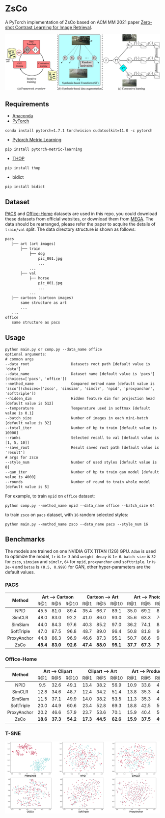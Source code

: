 # ZsCo

A PyTorch implementation of ZsCo based on ACM MM 2021 paper [Zero-shot Contrast Learning for Image Retrieval]().

![Network Architecture](result/structure.jpg)

## Requirements

- [Anaconda](https://www.anaconda.com/download/)
- [PyTorch](https://pytorch.org)

```
conda install pytorch=1.7.1 torchvision cudatoolkit=11.0 -c pytorch
```

- [Pytorch Metric Learning](https://kevinmusgrave.github.io/pytorch-metric-learning/)

```
pip install pytorch-metric-learning
```

- [THOP](https://github.com/Lyken17/pytorch-OpCounter)

```
pip install thop
```

- bidict

```
pip install bidict
```

## Dataset

[PACS](https://domaingeneralization.github.io) and [Office-Home](https://www.hemanthdv.org/officeHomeDataset.html)
datasets are used in this repo, you could download these datasets from official websites, or download them from
[MEGA](https://mega.nz/folder/M8RFgCzL#nLK35A45QVLCTFqqRzc3vQ). The data should be rearranged, please refer the paper to
acquire the details of `train/val` split. The data directory structure is shown as follows:

 ```
pacs
    ├── art (art images)
        ├── train
            ├── dog
                pic_001.jpg
                ...    
            ...  
        ├── val
            ├── horse
                pic_001.jpg
                ...    
            ...  
    ├── cartoon (cartoon images)
        same structure as art
        ...   
    ...        
office
    same structure as pacs
```

## Usage

```
python main.py or comp.py --data_name office
optional arguments:
# common args
--data_root                   Datasets root path [default value is 'data']
--data_name                   Dataset name [default value is 'pacs'](choices=['pacs', 'office'])
--method_name                 Compared method name [default value is 'zsco'](choices=['zsco', 'simsiam', 'simclr', 'npid', 'proxyanchor', 'softtriple'])
--hidden_dim                  Hidden feature dim for projection head [default value is 512]
--temperature                 Temperature used in softmax [default value is 0.1]
--batch_size                  Number of images in each mini-batch [default value is 32]
--total_iter                  Number of bp to train [default value is 10000]
--ranks                       Selected recall to val [default value is [1, 5, 10]]
--save_root                   Result saved root path [default value is 'result']
# args for zsco
--style_num                   Number of used styles [default value is 8]
--gan_iter                    Number of bp to train gan model [default value is 4000]
--rounds                      Number of round to train whole model [default value is 5]
```

For example, to train `npid` on `office` dataset:

```
python comp.py --method_name npid --data_name office --batch_size 64
```

to train `zsco` on `pacs` dataset, with `16` random selected styles:

```
python main.py --method_name zsco --data_name pacs --style_num 16
```

## Benchmarks

The models are trained on one NVIDIA GTX TITAN (12G) GPU. `Adam` is used to optimize the model, `lr` is `1e-3`
and `weight decay` is `1e-6`. `batch size` is `32` for `zsco`, `simsiam` and `simclr`, `64` for `npid`, `proxyanchor`
and `softtriple`. `lr` is `2e-4` and `betas` is `(0.5, 0.999)` for GAN, other hyper-parameters are the default values.

### PACS

<table>
<thead>
  <tr>
    <th rowspan="2">Method</th>
    <th colspan="3">Art --&gt; Cartoon</th>
    <th colspan="3">Cartoon --&gt; Art</th>
    <th colspan="3">Art --&gt; Photo</th>
    <th colspan="3">Photo --&gt; Art</th>
    <th colspan="3">Art --&gt; Sketch</th>
    <th colspan="3">Sketch --&gt; Art</th>
    <th colspan="3">Cartoon --&gt; Photo</th>
    <th colspan="3">Photo --&gt; Cartoon</th>
    <th colspan="3">Cartoon --&gt; Sketch</th>
    <th colspan="3">Sketch --&gt; Cartoon</th>
    <th colspan="3">Photo --&gt; Sketch</th>
    <th colspan="3">Sketch --&gt; Photo</th>    
    <th rowspan="2">Download</th>
  </tr>
  <tr>
    <td align="center">R@1</td>
    <td align="center">R@5</td>
    <td align="center">R@10</td>
    <td align="center">R@1</td>
    <td align="center">R@5</td>
    <td align="center">R@10</td>
    <td align="center">R@1</td>
    <td align="center">R@5</td>
    <td align="center">R@10</td>
    <td align="center">R@1</td>
    <td align="center">R@5</td>
    <td align="center">R@10</td>
    <td align="center">R@1</td>
    <td align="center">R@5</td>
    <td align="center">R@10</td>
    <td align="center">R@1</td>
    <td align="center">R@5</td>
    <td align="center">R@10</td>
    <td align="center">R@1</td>
    <td align="center">R@5</td>
    <td align="center">R@10</td>
    <td align="center">R@1</td>
    <td align="center">R@5</td>
    <td align="center">R@10</td>
    <td align="center">R@1</td>
    <td align="center">R@5</td>
    <td align="center">R@10</td>
    <td align="center">R@1</td>
    <td align="center">R@5</td>
    <td align="center">R@10</td>
    <td align="center">R@1</td>
    <td align="center">R@5</td>
    <td align="center">R@10</td>
    <td align="center">R@1</td>
    <td align="center">R@5</td>
    <td align="center">R@10</td>
  </tr>
</thead>
<tbody>
  <tr>
    <td align="center">NPID</td>
    <td align="center">45.5</td>
    <td align="center">81.0</td>
    <td align="center">89.4</td>
    <td align="center">35.4</td>
    <td align="center">66.7</td>
    <td align="center">89.1</td>
    <td align="center">35.0</td>
    <td align="center">69.2</td>
    <td align="center">81.7</td>
    <td align="center">38.6</td>
    <td align="center">85.0</td>
    <td align="center">95.2</td>
    <td align="center">25.7</td>
    <td align="center">42.5</td>
    <td align="center">47.4</td>
    <td align="center">79.1</td>
    <td align="center">84.8</td>
    <td align="center">84.8</td>
    <td align="center">35.0</td>
    <td align="center">71.9</td>
    <td align="center">93.4</td>
    <td align="center">45.0</td>
    <td align="center">79.5</td>
    <td align="center">87.4</td>
    <td align="center">37.2</td>
    <td align="center">50.2</td>
    <td align="center">51.8</td>
    <td align="center">44.1</td>
    <td align="center">91.6</td>
    <td align="center">92.6</td>
    <td align="center">26.2</td>
    <td align="center">39.6</td>
    <td align="center">44.7</td>
    <td align="center">58.6</td>
    <td align="center">84.8</td>
    <td align="center">97.4</td>
    <td align="center"><a href="https://pan.baidu.com/s/1PWLOBKWb8gUUibXOX9OQyA">hu2k</a></td>
  </tr>
  <tr>
    <td align="center">SimCLR</td>
    <td align="center">48.0</td>
    <td align="center">83.0</td>
    <td align="center">92.2</td>
    <td align="center">41.0</td>
    <td align="center">86.0</td>
    <td align="center">93.0</td>
    <td align="center">35.6</td>
    <td align="center">63.3</td>
    <td align="center">76.4</td>
    <td align="center">46.9</td>
    <td align="center">85.7</td>
    <td align="center">94.3</td>
    <td align="center">30.7</td>
    <td align="center">53.3</td>
    <td align="center">54.5</td>
    <td align="center">70.5</td>
    <td align="center">93.3</td>
    <td align="center">94.0</td>
    <td align="center">39.1</td>
    <td align="center">71.2</td>
    <td align="center">81.6</td>
    <td align="center">40.7</td>
    <td align="center">79.6</td>
    <td align="center">90.3</td>
    <td align="center">36.7</td>
    <td align="center">67.8</td>
    <td align="center">74.4</td>
    <td align="center">50.2</td>
    <td align="center">76.5</td>
    <td align="center">84.1</td>
    <td align="center">30.4</td>
    <td align="center">53.7</td>
    <td align="center">55.0</td>
    <td align="center">42.4</td>
    <td align="center">85.6</td>
    <td align="center">93.0</td>
    <td align="center"><a href="https://pan.baidu.com/s/1aJGLPODKE4cCHLZYDg96jA">4jvm</a></td>
  </tr>
  <tr>
    <td align="center">SimSiam</td>
    <td align="center">44.0</td>
    <td align="center">84.3</td>
    <td align="center">97.6</td>
    <td align="center">40.3</td>
    <td align="center">85.2</td>
    <td align="center">97.0</td>
    <td align="center">36.2</td>
    <td align="center">74.1</td>
    <td align="center">88.0</td>
    <td align="center">40.2</td>
    <td align="center">86.7</td>
    <td align="center">96.9</td>
    <td align="center">31.6</td>
    <td align="center">98.0</td>
    <td align="center">99.5</td>
    <td align="center">58.2</td>
    <td align="center">95.6</td>
    <td align="center">99.7</td>
    <td align="center">32.2</td>
    <td align="center">76.9</td>
    <td align="center">93.8</td>
    <td align="center">42.9</td>
    <td align="center">82.3</td>
    <td align="center">96.7</td>
    <td align="center">38.0</td>
    <td align="center">81.5</td>
    <td align="center">92.8</td>
    <td align="center">29.6</td>
    <td align="center">71.6</td>
    <td align="center">83.2</td>
    <td align="center">29.4</td>
    <td align="center">99.1</td>
    <td align="center">99.7</td>
    <td align="center">69.1</td>
    <td align="center">85.8</td>
    <td align="center">99.6</td>
    <td align="center"><a href="https://pan.baidu.com/s/1aJGLPODKE4cCHLZYDg96jA">4jvm</a></td>
  </tr>
  <tr>
    <td align="center">SoftTriple</td>
    <td align="center">47.0</td>
    <td align="center">87.5</td>
    <td align="center">96.8</td>
    <td align="center">48.7</td>
    <td align="center">89.0</td>
    <td align="center">96.4</td>
    <td align="center">50.8</td>
    <td align="center">81.8</td>
    <td align="center">90.9</td>
    <td align="center">56.5</td>
    <td align="center">90.5</td>
    <td align="center">96.7</td>
    <td align="center">42.8</td>
    <td align="center">73.0</td>
    <td align="center">89.0</td>
    <td align="center">69.5</td>
    <td align="center">95.6</td>
    <td align="center">98.8</td>
    <td align="center">48.8</td>
    <td align="center">84.5</td>
    <td align="center">92.6</td>
    <td align="center">51.5</td>
    <td align="center">87.6</td>
    <td align="center">96.2</td>
    <td align="center">49.6</td>
    <td align="center">78.2</td>
    <td align="center">91.3</td>
    <td align="center">56.4</td>
    <td align="center">90.3</td>
    <td align="center">97.7</td>
    <td align="center">53.5</td>
    <td align="center">78.4</td>
    <td align="center">91.4</td>
    <td align="center">61.2</td>
    <td align="center">93.0</td>
    <td align="center">98.7</td>
    <td align="center"><a href="https://pan.baidu.com/s/1mYIRpX4ABX9YVLs0gFJVmg">6we5</a></td>
  </tr>
  <tr>
    <td align="center">ProxyAnchor</td>
    <td align="center">44.8</td>
    <td align="center">86.3</td>
    <td align="center">96.9</td>
    <td align="center">46.6</td>
    <td align="center">87.3</td>
    <td align="center">95.1</td>
    <td align="center">50.7</td>
    <td align="center">86.6</td>
    <td align="center">94.8</td>
    <td align="center">55.7</td>
    <td align="center">90.3</td>
    <td align="center">96.2</td>
    <td align="center">43.9</td>
    <td align="center">79.5</td>
    <td align="center">90.3</td>
    <td align="center">59.2</td>
    <td align="center">95.3</td>
    <td align="center">98.8</td>
    <td align="center">44.8</td>
    <td align="center">78.6</td>
    <td align="center">88.9</td>
    <td align="center">43.7</td>
    <td align="center">85.1</td>
    <td align="center">95.8</td>
    <td align="center">46.4</td>
    <td align="center">77.4</td>
    <td align="center">86.3</td>
    <td align="center">61.5</td>
    <td align="center">92.3</td>
    <td align="center">97.4</td>
    <td align="center">41.9</td>
    <td align="center">83.2</td>
    <td align="center">93.6</td>
    <td align="center">40.6</td>
    <td align="center">84.1</td>
    <td align="center">95.5</td>
    <td align="center"><a href="https://pan.baidu.com/s/1aEQhoDH3ciAHESbzSfeR6Q">99k3</a></td>
  </tr>
  <tr>
    <td align="center">ZsCo</td>
    <td align="center"><b>45.4</b></td>
    <td align="center"><b>83.0</b></td>
    <td align="center"><b>92.6</b></td>
    <td align="center"><b>47.4</b></td>
    <td align="center"><b>88.0</b></td>
    <td align="center"><b>95.1</b></td>
    <td align="center"><b>37.7</b></td>
    <td align="center"><b>67.3</b></td>
    <td align="center"><b>79.9</b></td>
    <td align="center"><b>67.1</b></td>
    <td align="center"><b>91.8</b></td>
    <td align="center"><b>97.5</b></td>
    <td align="center"><b>34.8</b></td>
    <td align="center"><b>66.1</b></td>
    <td align="center"><b>76.6</b></td>
    <td align="center"><b>57.6</b></td>
    <td align="center"><b>90.5</b></td>
    <td align="center"><b>97.3</b></td>
    <td align="center"><b>42.4</b></td>
    <td align="center"><b>72.1</b></td>
    <td align="center"><b>82.5</b></td>
    <td align="center"><b>54.4</b></td>
    <td align="center"><b>91.5</b></td>
    <td align="center"><b>98.0</b></td>
    <td align="center"><b>39.2</b></td>
    <td align="center"><b>66.8</b></td>
    <td align="center"><b>79.8</b></td>
    <td align="center"><b>55.4</b></td>
    <td align="center"><b>88.5</b></td>
    <td align="center"><b>95.4</b></td>
    <td align="center"><b>28.2</b></td>
    <td align="center"><b>64.0</b></td>
    <td align="center"><b>80.8</b></td>
    <td align="center"><b>48.5</b></td>
    <td align="center"><b>80.5</b></td>
    <td align="center"><b>86.9</b></td>
    <td align="center"><a href="https://pan.baidu.com/s/19d3v1PTnX-Z3dH7ifeY1oA">cb2b</a></td>
  </tr>
</tbody>
</table>

### Office-Home

<table>
<thead>
  <tr>
    <th rowspan="2">Method</th>
    <th colspan="3">Art --&gt; Clipart</th>
    <th colspan="3">Clipart --&gt; Art</th>
    <th colspan="3">Art --&gt; Product</th>
    <th colspan="3">Product --&gt; Art</th>
    <th colspan="3">Art --&gt; Real</th>
    <th colspan="3">Real --&gt; Art</th>
    <th colspan="3">Clipart --&gt; Product</th>
    <th colspan="3">Product --&gt; Clipart</th>
    <th colspan="3">Clipart --&gt; Real</th>
    <th colspan="3">Real --&gt; Clipart</th>
    <th colspan="3">Product --&gt; Real</th>
    <th colspan="3">Real --&gt; Product</th>    
    <th rowspan="2">Download</th>
  </tr>
  <tr>
    <td align="center">R@1</td>
    <td align="center">R@5</td>
    <td align="center">R@10</td>
    <td align="center">R@1</td>
    <td align="center">R@5</td>
    <td align="center">R@10</td>
    <td align="center">R@1</td>
    <td align="center">R@5</td>
    <td align="center">R@10</td>
    <td align="center">R@1</td>
    <td align="center">R@5</td>
    <td align="center">R@10</td>
    <td align="center">R@1</td>
    <td align="center">R@5</td>
    <td align="center">R@10</td>
    <td align="center">R@1</td>
    <td align="center">R@5</td>
    <td align="center">R@10</td>
    <td align="center">R@1</td>
    <td align="center">R@5</td>
    <td align="center">R@10</td>
    <td align="center">R@1</td>
    <td align="center">R@5</td>
    <td align="center">R@10</td>
    <td align="center">R@1</td>
    <td align="center">R@5</td>
    <td align="center">R@10</td>
    <td align="center">R@1</td>
    <td align="center">R@5</td>
    <td align="center">R@10</td>
    <td align="center">R@1</td>
    <td align="center">R@5</td>
    <td align="center">R@10</td>
    <td align="center">R@1</td>
    <td align="center">R@5</td>
    <td align="center">R@10</td>
  </tr>
</thead>
<tbody>
  <tr>
    <td align="center">NPID</td>
    <td align="center">9.5</td>
    <td align="center">32.6</td>
    <td align="center">49.1</td>
    <td align="center">13.4</td>
    <td align="center">38.2</td>
    <td align="center">56.9</td>
    <td align="center">10.9</td>
    <td align="center">33.8</td>
    <td align="center">47.6</td>
    <td align="center">13.3</td>
    <td align="center">38.3</td>
    <td align="center">56.5</td>
    <td align="center">13.4</td>
    <td align="center">39.4</td>
    <td align="center">59.4</td>
    <td align="center">12.6</td>
    <td align="center">37.6</td>
    <td align="center">58.6</td>
    <td align="center">17.0</td>
    <td align="center">41.4</td>
    <td align="center">53.3</td>
    <td align="center">15.3</td>
    <td align="center">36.5</td>
    <td align="center">52.6</td>
    <td align="center">15.7</td>
    <td align="center">42.2</td>
    <td align="center">59.3</td>
    <td align="center">12.8</td>
    <td align="center">37.3</td>
    <td align="center">50.0</td>
    <td align="center">19.5</td>
    <td align="center">50.0</td>
    <td align="center">66.8</td>
    <td align="center">16.5</td>
    <td align="center">43.2</td>
    <td align="center">57.9</td>
    <td align="center"><a href="https://pan.baidu.com/s/1PWLOBKWb8gUUibXOX9OQyA">hu2k</a></td>
  </tr>
  <tr>
    <td align="center">SimCLR</td>
    <td align="center">12.8</td>
    <td align="center">34.6</td>
    <td align="center">48.7</td>
    <td align="center">12.4</td>
    <td align="center">34.2</td>
    <td align="center">51.4</td>
    <td align="center">13.8</td>
    <td align="center">35.3</td>
    <td align="center">47.8</td>
    <td align="center">14.9</td>
    <td align="center">41.4</td>
    <td align="center">56.8</td>
    <td align="center">12.6</td>
    <td align="center">42.5</td>
    <td align="center">60.6</td>
    <td align="center">13.7</td>
    <td align="center">39.8</td>
    <td align="center">58.6</td>
    <td align="center">14.1</td>
    <td align="center">36.0</td>
    <td align="center">51.2</td>
    <td align="center">12.7</td>
    <td align="center">37.1</td>
    <td align="center">52.3</td>
    <td align="center">17.9</td>
    <td align="center">45.1</td>
    <td align="center">61.4</td>
    <td align="center">12.9</td>
    <td align="center">40.0</td>
    <td align="center">56.6</td>
    <td align="center">18.1</td>
    <td align="center">47.7</td>
    <td align="center">63.8</td>
    <td align="center">17.2</td>
    <td align="center">42.4</td>
    <td align="center">56.6</td>
    <td align="center"><a href="https://pan.baidu.com/s/1aJGLPODKE4cCHLZYDg96jA">4jvm</a></td>
  </tr>
  <tr>
    <td align="center">SimSiam</td>
    <td align="center">11.5</td>
    <td align="center">37.1</td>
    <td align="center">49.9</td>
    <td align="center">14.0</td>
    <td align="center">38.2</td>
    <td align="center">53.5</td>
    <td align="center">11.3</td>
    <td align="center">35.3</td>
    <td align="center">49.9</td>
    <td align="center">11.0</td>
    <td align="center">32.5</td>
    <td align="center">53.8</td>
    <td align="center">13.2</td>
    <td align="center">36.9</td>
    <td align="center">58.1</td>
    <td align="center">11.0</td>
    <td align="center">35.4</td>
    <td align="center">55.5</td>
    <td align="center">15.2</td>
    <td align="center">37.0</td>
    <td align="center">54.0</td>
    <td align="center">14.9</td>
    <td align="center">38.9</td>
    <td align="center">56.6</td>
    <td align="center">13.2</td>
    <td align="center">43.2</td>
    <td align="center">61.0</td>
    <td align="center">15.9</td>
    <td align="center">37.9</td>
    <td align="center">54.1</td>
    <td align="center">18.0</td>
    <td align="center">46.2</td>
    <td align="center">65.0</td>
    <td align="center">15.7</td>
    <td align="center">38.4</td>
    <td align="center">54.1</td>
    <td align="center"><a href="https://pan.baidu.com/s/1aJGLPODKE4cCHLZYDg96jA">4jvm</a></td>
  </tr>
  <tr>
    <td align="center">SoftTriple</td>
    <td align="center">20.0</td>
    <td align="center">44.9</td>
    <td align="center">60.6</td>
    <td align="center">23.4</td>
    <td align="center">52.8</td>
    <td align="center">69.3</td>
    <td align="center">18.8</td>
    <td align="center">42.5</td>
    <td align="center">56.7</td>
    <td align="center">24.3</td>
    <td align="center">53.2</td>
    <td align="center">71.0</td>
    <td align="center">23.9</td>
    <td align="center">53.0</td>
    <td align="center">68.9</td>
    <td align="center">24.8</td>
    <td align="center">59.0</td>
    <td align="center">75.0</td>
    <td align="center">30.9</td>
    <td align="center">53.9</td>
    <td align="center">64.4</td>
    <td align="center">31.4</td>
    <td align="center">57.7</td>
    <td align="center">68.1</td>
    <td align="center">35.8</td>
    <td align="center">63.1</td>
    <td align="center">74.0</td>
    <td align="center">26.3</td>
    <td align="center">53.7</td>
    <td align="center">67.0</td>
    <td align="center">45.2</td>
    <td align="center">71.7</td>
    <td align="center">84.2</td>
    <td align="center">36.3</td>
    <td align="center">62.2</td>
    <td align="center">72.7</td>
    <td align="center"><a href="https://pan.baidu.com/s/1mYIRpX4ABX9YVLs0gFJVmg">6we5</a></td>
  </tr>
  <tr>
    <td align="center">ProxyAnchor</td>
    <td align="center">20.2</td>
    <td align="center">46.6</td>
    <td align="center">57.9</td>
    <td align="center">23.7</td>
    <td align="center">53.6</td>
    <td align="center">70.1</td>
    <td align="center">15.9</td>
    <td align="center">40.4</td>
    <td align="center">56.3</td>
    <td align="center">22.1</td>
    <td align="center">52.4</td>
    <td align="center">69.2</td>
    <td align="center">22.3</td>
    <td align="center">52.8</td>
    <td align="center">69.1</td>
    <td align="center">25.2</td>
    <td align="center">57.1</td>
    <td align="center">71.7</td>
    <td align="center">31.8</td>
    <td align="center">54.9</td>
    <td align="center">66.1</td>
    <td align="center">31.5</td>
    <td align="center">57.7</td>
    <td align="center">68.4</td>
    <td align="center">35.5</td>
    <td align="center">61.4</td>
    <td align="center">73.2</td>
    <td align="center">25.5</td>
    <td align="center">50.1</td>
    <td align="center">65.3</td>
    <td align="center">44.1</td>
    <td align="center">70.3</td>
    <td align="center">79.1</td>
    <td align="center">35.9</td>
    <td align="center">59.5</td>
    <td align="center">71.2</td>
    <td align="center"><a href="https://pan.baidu.com/s/1aEQhoDH3ciAHESbzSfeR6Q">99k3</a></td>
  </tr>
  <tr>
    <td align="center">ZsCo</td>
    <td align="center"><b>18.6</b></td>
    <td align="center"><b>37.3</b></td>
    <td align="center"><b>54.2</b></td>
    <td align="center"><b>17.3</b></td>
    <td align="center"><b>44.5</b></td>
    <td align="center"><b>62.6</b></td>
    <td align="center"><b>15.9</b></td>
    <td align="center"><b>37.5</b></td>
    <td align="center"><b>49.9</b></td>
    <td align="center"><b>14.7</b></td>
    <td align="center"><b>40.9</b></td>
    <td align="center"><b>59.3</b></td>
    <td align="center"><b>21.2</b></td>
    <td align="center"><b>47.4</b></td>
    <td align="center"><b>61.4</b></td>
    <td align="center"><b>18.5</b></td>
    <td align="center"><b>45.9</b></td>
    <td align="center"><b>65.5</b></td>
    <td align="center"><b>26.9</b></td>
    <td align="center"><b>51.5</b></td>
    <td align="center"><b>64.4</b></td>
    <td align="center"><b>28.7</b></td>
    <td align="center"><b>52.8</b></td>
    <td align="center"><b>64.0</b></td>
    <td align="center"><b>28.0</b></td>
    <td align="center"><b>55.9</b></td>
    <td align="center"><b>71.7</b></td>
    <td align="center"><b>23.1</b></td>
    <td align="center"><b>47.4</b></td>
    <td align="center"><b>60.0</b></td>
    <td align="center"><b>31.7</b></td>
    <td align="center"><b>62.9</b></td>
    <td align="center"><b>73.6</b></td>
    <td align="center"><b>28.0</b></td>
    <td align="center"><b>54.9</b></td>
    <td align="center"><b>66.3</b></td>
    <td align="center"><a href="https://pan.baidu.com/s/19d3v1PTnX-Z3dH7ifeY1oA">cb2b</a></td>
  </tr>
</tbody>
</table>

### T-SNE

![tsne](result/tsne.png)
